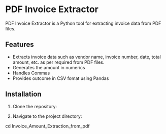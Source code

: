 # PDF Invoice Extractor

PDF Invoice Extractor is a Python tool for extracting invoice data from PDF files.

## Features

- Extracts invoice data such as vendor name, invoice number, date, total amount, etc. as per required from PDF files.
- Generates the amount in numerics 
- Handles Commas
- Provides outcome in CSV fomat using Pandas

## Installation

1. Clone the repository:

2. Navigate to the project directory:

cd Invoice_Amount_Extraction_from_pdf
